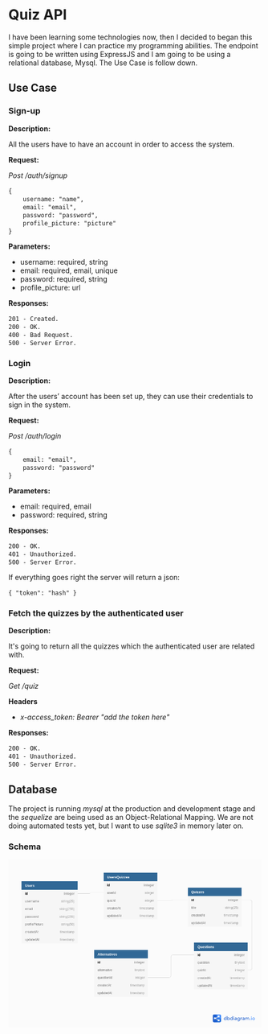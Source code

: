 # Quiz API

I have been learning some technologies now, then I decided to began this simple project where I can practice my programming abilities. The endpoint is going to be written using ExpressJS and I am going to be using a relational database, Mysql. The Use Case is follow down.

## Use Case

### Sign-up

__Description:__

All the users have to have an account in order to access the system. 

__Request:__

_Post /auth/signup_

    {
	    username: "name",
        email: "email",
		password: "password",
		profile_picture: "picture"
    }

__Parameters:__

+ username: required, string
+ email: required, email, unique
+ password: required, string
+ profile_picture: url
  
__Responses:__

    201 - Created.
	200 - OK.
	400 - Bad Request.
    500 - Server Error.

### Login

__Description:__

After the users’ account has been set up, they can use their credentials to sign in the system.

__Request:__

_Post /auth/login_

    {
        email: "email",
		password: "password"
    }

__Parameters:__

+ email: required, email
+ password: required, string

__Responses:__
    
    200 - OK.
	401 - Unauthorized.
    500 - Server Error.

If everything goes right the server will return a json:

    { "token": "hash" }

### Fetch the quizzes by the authenticated user

__Description:__

It's going to return all the quizzes which the authenticated user are related with.

__Request:__

_Get /quiz_

__Headers__

+ _x-access_token: Bearer "add the token here"_

__Responses:__
    
    200 - OK.
	401 - Unauthorized.
    500 - Server Error.

## Database

The project is running _mysql_ at the production and development stage and the _sequelize_ are being used as an Object-Relational Mapping. We are not doing automated tests yet, but I want to use _sqlite3_ in memory later on.

### Schema

![DATABASE SCHEMA](docs/images/databaseSchema.png)